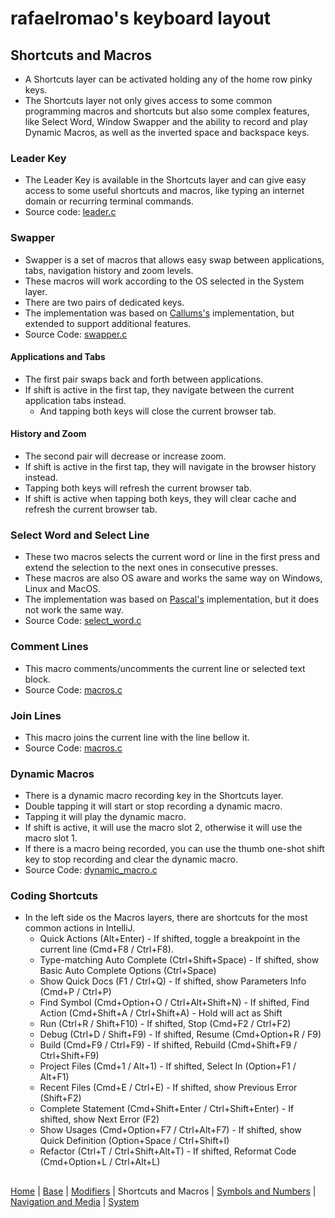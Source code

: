 # rafaelromao's keyboard layout

## Shortcuts and Macros

- A Shortcuts layer can be activated holding any of the home row pinky keys.
- The Shortcuts layer not only gives access to some common programming macros and shortcuts but also some complex features, like Select Word, Window Swapper and the ability to record and play Dynamic Macros, as well as the inverted space and backspace keys.

### Leader Key
- The Leader Key is available in the Shortcuts layer and can give easy access to some useful shortcuts and macros, like typing an internet domain or recurring terminal commands.
- Source code: [leader.c](../src/qmk/users/rafaelromao/features/leader.c)

### Swapper
- Swapper is a set of macros that allows easy swap between applications, tabs, navigation history and zoom levels.
- These macros will work according to the OS selected in the System layer.
- There are two pairs of dedicated keys.
- The implementation was based on [Callums's](https://github.com/callum-oakley/qmk_firmware/tree/master/users/callum) implementation, but extended to support additional features.
- Source Code: [swapper.c](../src/qmk/users/rafaelromao/features/swapper.c)
#### Applications and Tabs
- The first pair swaps back and forth between applications.
- If shift is active in the first tap, they navigate between the current application tabs instead.
    - And tapping both keys will close the current browser tab.
#### History and Zoom
- The second pair will decrease or increase zoom.
- If shift is active in the first tap, they will navigate in the browser history instead.
- Tapping both keys will refresh the current browser tab.
- If shift is active when tapping both keys, they will clear cache and refresh the current browser tab.

### Select Word and Select Line
- These two macros selects the current word or line in the first press and extend the selection to the next ones in consecutive presses.
- These macros are also OS aware and works the same way on Windows, Linux and MacOS.
- The implementation was based on [Pascal's](https://github.com/getreuer/qmk-keymap) implementation, but it does not work the same way.
- Source Code: [select_word.c](../src/qmk/users/rafaelromao/features/select_word.c)

### Comment Lines
- This macro comments/uncomments the current line or selected text block.
- Source Code: [macros.c](../src/qmk/users/rafaelromao/features/macros.c)

### Join Lines
- This macro joins the current line with the line bellow it.
- Source Code: [macros.c](../src/qmk/users/rafaelromao/features/macros.c)

### Dynamic Macros
- There is a dynamic macro recording key in the Shortcuts layer.
- Double tapping it will start or stop recording a dynamic macro.
- Tapping it will play the dynamic macro.
- If shift is active, it will use the macro slot 2, otherwise it will use the macro slot 1.
- If there is a macro being recorded, you can use the thumb one-shot shift key to stop recording and clear the dynamic macro.
- Source Code: [dynamic_macro.c](../src/qmk/users/rafaelromao/features/dynamic_macro.c)

### Coding Shortcuts
- In the left side os the Macros layers, there are shortcuts for the most common actions in IntelliJ.
    - Quick Actions (Alt+Enter) - If shifted, toggle a breakpoint in the current line (Cmd+F8 / Ctrl+F8).
    - Type-matching Auto Complete (Ctrl+Shift+Space) - If shifted, show Basic Auto Complete Options (Ctrl+Space)
    - Show Quick Docs (F1 / Ctrl+Q) - If shifted, show Parameters Info (Cmd+P / Ctrl+P)
    - Find Symbol (Cmd+Option+O / Ctrl+Alt+Shift+N) - If shifted, Find Action (Cmd+Shift+A / Ctrl+Shift+A) - Hold will act as Shift
    - Run (Ctrl+R / Shift+F10) - If shifted, Stop (Cmd+F2 / Ctrl+F2)
    - Debug (Ctrl+D / Shift+F9) - If shifted, Resume (Cmd+Option+R / F9)
    - Build (Cmd+F9 / Ctrl+F9) - If shifted, Rebuild (Cmd+Shift+F9 / Ctrl+Shift+F9)
    - Project Files (Cmd+1 / Alt+1) - If shifted, Select In (Option+F1 / Alt+F1)
    - Recent Files (Cmd+E / Ctrl+E) - If shifted, show Previous Error (Shift+F2)
    - Complete Statement (Cmd+Shift+Enter / Ctrl+Shift+Enter) - If shifted, show Next Error (F2)
    - Show Usages (Cmd+Option+F7 / Ctrl+Alt+F7) - If shifted, show Quick Definition (Option+Space / Ctrl+Shift+I)
    - Refactor (Ctrl+T / Ctrl+Shift+Alt+T) - If shifted, Reformat Code (Cmd+Option+L / Ctrl+Alt+L)

##
[Home](../readme.md) | 
[Base](base.md) |
[Modifiers](modifiers.md) |
Shortcuts and Macros |
[Symbols and Numbers](symbols.md) |
[Navigation and Media](navigation.md) |
[System](system.md)
